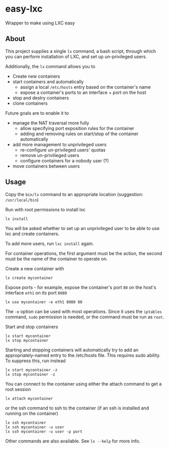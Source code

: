 # easy-lxc

Wrapper to make using LXC easy

## About

This project supplies a single `lx` command, a bash script, through which you can perform installation of LXC, and set up un-privileged users.

Additionally, the `lx` command allows you to

* Create new containers
* start containers and automatically
	* assign a local `/etc/hosts` entry based on the container's name
	* expose a container's ports to an interface + port on the host
* stop and destry containers
* clone containers

Future goals are to enable it to

* manage the NAT traversal more fully
	* allow specifying port exposition rules for the container
	* adding and removing rules on start/stop of the container automatically
* add more management to unprivileged users
	* re-configure un-privileged users' quotas
	* remove un-privilieged users
	* configure containers for a nobody user (?)
* move containers between users

## Usage

Copy the `bin/lx` command to an appropriate location (suggestion: `/usr/local/bin`)

Run with root permissions to install lxc

	lx install

You will be asked whether to set up an unprivileged user to be able to use lxc and create containers.

To add more users, run `lxc install` again.

For container operations, the first argument must be the action, the second must be the name of the container to operate on.

Create a new container with

	lx create mycontainer

Expose ports - for example, expose the container's port `80` on the host's interface `eth1` on its port `8080`

	lx use mycontainer -e eth1 8080 80

The `-e` option can be used with most operations. Since it uses the `iptables` command, `sudo` permission is needed, or the command must be run as `root`.

Start and stop containers

	lx start mycontainer
	lx stop mycontainer

Starting and stopping containers will automatically try to add an appropriately-named entry to the /etc/hosts file. This requires sudo ability. To suppress this, run instead

	lx start mycontainer -z
	lx stop mycontainer -z

You can connect to the container using either the attach command to get a root session

	lx attach mycontainer

or the ssh command to ssh to the container (if an ssh is installed and running on the container)

	lx ssh mycontainer
	lx ssh mycontainer -u user
	lx ssh mycontainer -u user -p port

Other commands are also available. See `lx --help` for more info.
